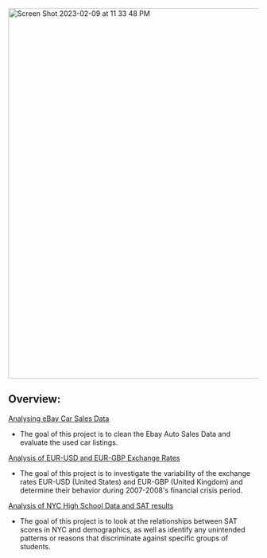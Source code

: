 <img width="743" alt="Screen Shot 2023-02-09 at 11 33 48 PM" src="https://user-images.githubusercontent.com/88107066/218001524-9baa243d-ca7a-42b3-bba3-e05b03ee6027.png">

## Overview:

[Analysing eBay Car Sales Data](https://github.com/ElizavetaGorelova/DataAnalysis_Projects/tree/main/Analysing%20eBay%20Car%20Sales%20Data)
  - The goal of this project is to clean the Ebay Auto Sales Data and evaluate the used car listings.

[Analysis of EUR-USD and EUR-GBP Exchange Rates](https://github.com/ElizavetaGorelova/DataAnalysis_Projects/tree/main/Analysis%20of%20EUR-USD%20and%20EUR-GBP%20Exchange%20Rates)
  - The goal of this project is to investigate the variability of the exchange rates EUR-USD (United States) and EUR-GBP (United Kingdom) and determine their behavior during 2007-2008's financial crisis period.

[Analysis of NYC High School Data and SAT results](https://github.com/ElizavetaGorelova/DataAnalysis_Projects/blob/main/Analysis%20of%20NYC%20High%20School%20Data%20and%20SAT%20results/Analysis%20of%20NYC%20High%20School%20Data%20andSAT%20results.ipynb)
  - The goal of this project is to look at the relationships between SAT scores in NYC and demographics, as well as identify any unintended patterns or reasons that discriminate against specific groups of students.



